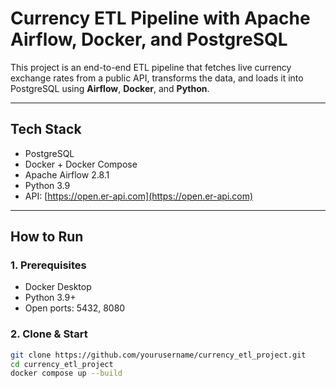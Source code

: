 # Currency ETL Pipeline with Apache Airflow, Docker, and PostgreSQL

This project is an end-to-end ETL pipeline that fetches live currency exchange rates from a public API, transforms the data, and loads it into PostgreSQL using **Airflow**, **Docker**, and **Python**.

---

## Tech Stack

- PostgreSQL
- Docker + Docker Compose
- Apache Airflow 2.8.1
- Python 3.9
- API: [https://open.er-api.com](https://open.er-api.com)

---

## How to Run

### 1. Prerequisites

- Docker Desktop
- Python 3.9+
- Open ports: 5432, 8080

### 2. Clone & Start

```bash
git clone https://github.com/yourusername/currency_etl_project.git
cd currency_etl_project
docker compose up --build